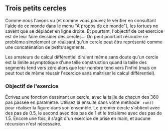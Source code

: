 
## Trois petits cercles ##
Comme nous l'avons vu (et comme vous pouvez le vérifier en consultant l'aide
de ce monde dans le menu "À propos de ce monde"), les tortues ne savent que
se déplacer en ligne droite. Et pourtant, l'objectif de cet exercice est de
leur faire dessiner des cercles... On peut pourtant résoudre ce problème
simplement en réalisant qu'un cercle peut être représenté comme une
concaténation de petits segments.

Les amateurs de calcul différentiel diraient même sans doute qu'un cercle
est la limite asymptotique d'une telle construction quand la taille des
segments tend vers zéro alors que leur nombre tend vers l'infini (mais on
peut tout de même réussir l'exercice sans maîtriser le calcul différentiel).


### Objectif de l'exercice ###
Écrivez une fonction dessinant un cercle, avec la taille de chacun des 360
pas passée en paramètre. Utilisez la ensuite dans votre méthode ` run()` pour réaliser la figure dans son ensemble. Le premier
cercle s'obtient avec des pas de 0.5, le second avec des pas de 1 et le
troisième avec des pas de 1.5. Encore une fois, il s'agit d'un exercice de
prise en main, et aucune récursion n'est nécessaire.

